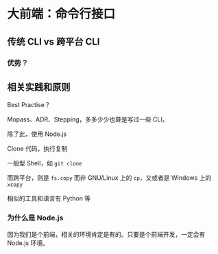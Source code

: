 # 大前端：命令行接口

## 传统 CLI vs 跨平台 CLI

### 优势？

### 

## 相关实践和原则


Best Practise？

Mopass、ADR、Stepping，多多少少也算是写过一些 CLI。

除了此，使用 Node.js

Clone 代码，执行复制


一般型 Shell，如 ``git clone``

而跨平台，则是 ``fs.copy`` 而非 GNU/Linux 上的 ``cp``，又或者是 Windows 上的 ``xcopy``

相似的工具和语言有 Python 等

### 为什么是 Node.js

因为我们是个前端，相关的环境肯定是有的。只要是个前端开发，一定会有 Node.js 环境。

